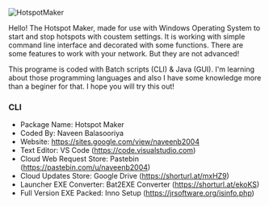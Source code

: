![HotspotMaker](https://user-images.githubusercontent.com/95101859/174438759-f0aeb763-7c9b-4e37-9de6-ab479bfc4a4f.jpg)

Hello!
The Hotspot Maker, made for use with Windows Operating System to start and stop hotspots with coustem settings. It is working with simple command line interface and decorated with some functions. There are some features to work with your network. But they are not advanced!

This programe is coded with Batch scripts (CLI) & Java (GUI). I'm learning about those programming languages and also I have some knowledge more than a beginer for that.
I hope you will try this out!

### **CLI**
- Package Name: Hotspot Maker
- Coded By: Naveen Balasooriya
- Website: https://sites.google.com/view/naveenb2004
- Text Editor: VS Code (https://code.visualstudio.com)
- Cloud Web Request Store: Pastebin (https://pastebin.com/u/naveenb2004)
- Cloud Updates Store: Google Drive (https://shorturl.at/mxHZ9)
- Launcher EXE Converter: Bat2EXE Converter (https://shorturl.at/ekoKS)
- Full Version EXE Packed: Inno Setup (https://jrsoftware.org/isinfo.php)
